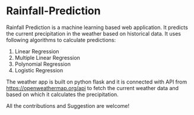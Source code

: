 # Rainfall-Prediction

Rainfall Prediction is a machine learning based web application. It predicts the current precipitation in the weather based on historical data. 
It uses following algorithms to calculate predictions:
1) Linear Regression
2) Multiple Linear Regression
3) Polynomial Regression
4) Logistic Regression

The weather app is built on python flask and it is connected with API from https://openweathermap.org/api to fetch the current weather data and based on which it calculates the precipitation.

All the contributions and Suggestion are welcome!
